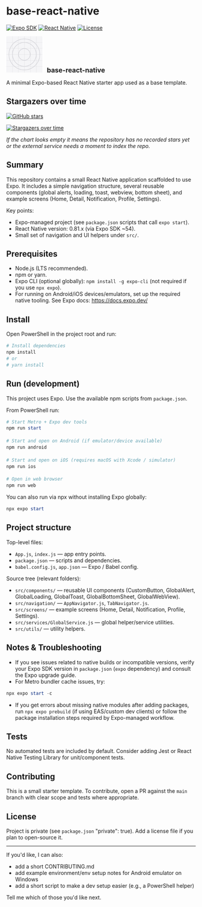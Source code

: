 # base-react-native

<!-- Project badge row -->
[![Expo SDK](https://img.shields.io/badge/Expo-%7E54-3AB0FF.svg)](https://expo.dev)
[![React Native](https://img.shields.io/badge/React%20Native-0.81.5-61DAFB.svg)](https://reactnative.dev)
[![License](https://img.shields.io/badge/license-private-lightgrey.svg)](#)

<!-- Project icon / screenshot -->
<p align="left">
	<img alt="app-icon" src="assets/icon.png" width="96" height="96" />
	<strong style="font-size: 1.25em; margin-left: 8px">base-react-native</strong>
</p>

A minimal Expo-based React Native starter app used as a base template.

## Stargazers over time

[![GitHub stars](https://img.shields.io/github/stars/manh2903/react-native-base?style=social)](https://github.com/manh2903/react-native-base/stargazers)

[![Stargazers over time](https://starchart.cc/manh2903/react-native-base.svg?variant=light)](https://starchart.cc/manh2903/react-native-base)

_If the chart looks empty it means the repository has no recorded stars yet or the external service needs a moment to index the repo._

## Summary

This repository contains a small React Native application scaffolded to use Expo. It includes a simple navigation structure, several reusable components (global alerts, loading, toast, webview, bottom sheet), and example screens (Home, Detail, Notification, Profile, Settings).

Key points:
- Expo-managed project (see `package.json` scripts that call `expo start`).
- React Native version: 0.81.x (via Expo SDK ~54).
- Small set of navigation and UI helpers under `src/`.

## Prerequisites

- Node.js (LTS recommended).
- npm or yarn.
- Expo CLI (optional globally): `npm install -g expo-cli` (not required if you use `npx expo`).
- For running on Android/iOS devices/emulators, set up the required native tooling. See Expo docs: https://docs.expo.dev/

## Install

Open PowerShell in the project root and run:

```powershell
# Install dependencies
npm install
# or
# yarn install
```

## Run (development)

This project uses Expo. Use the available npm scripts from `package.json`.

From PowerShell run:

```powershell
# Start Metro + Expo dev tools
npm run start

# Start and open on Android (if emulator/device available)
npm run android

# Start and open on iOS (requires macOS with Xcode / simulator)
npm run ios

# Open in web browser
npm run web
```

You can also run via npx without installing Expo globally:

```powershell
npx expo start
```

## Project structure

Top-level files:

- `App.js`, `index.js` — app entry points.
- `package.json` — scripts and dependencies.
- `babel.config.js`, `app.json` — Expo / Babel config.

Source tree (relevant folders):

- `src/components/` — reusable UI components (CustomButton, GlobalAlert, GlobalLoading, GlobalToast, GlobalBottomSheet, GlobalWebView).
- `src/navigation/` — `AppNavigator.js`, `TabNavigator.js`.
- `src/screens/` — example screens (Home, Detail, Notification, Profile, Settings).
- `src/services/GlobalService.js` — global helper/service utilities.
- `src/utils/` — utility helpers.

## Notes & Troubleshooting

- If you see issues related to native builds or incompatible versions, verify your Expo SDK version in `package.json` (`expo` dependency) and consult the Expo upgrade guide.
- For Metro bundler cache issues, try:

```powershell
npx expo start -c
```

- If you get errors about missing native modules after adding packages, run `npx expo prebuild` (if using EAS/custom dev clients) or follow the package installation steps required by Expo-managed workflow.

## Tests

No automated tests are included by default. Consider adding Jest or React Native Testing Library for unit/component tests.

## Contributing

This is a small starter template. To contribute, open a PR against the `main` branch with clear scope and tests where appropriate.

## License

Project is private (see `package.json` "private": true). Add a license file if you plan to open-source it.

---

If you'd like, I can also:
- add a short CONTRIBUTING.md
- add example environment/env setup notes for Android emulator on Windows
- add a short script to make a dev setup easier (e.g., a PowerShell helper)

Tell me which of those you'd like next.


